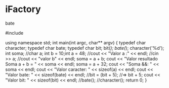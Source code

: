 # iFactory
bate


#include <iostream>

using namespace std;
int main(int argc, char** argv)
{
	typedef char character;
	typedef char bate;
	typedef char bit;
	bit(*);
	bate(*); 
	character('%d');
	int soma;
	//char a;
	int b = 10;int a = 48;
	//cout << "Valor a :" << endl;
	//cin >> a;
	//cout << "valor b" << endl;
	soma = a + b;
	cout << "Valor resultado Soma a + b = " << soma << endl;
	soma = a + 32;
	cout << "Soma &&: " << soma << endl;
	cout << "Valor caracter: " << sizeof(a) << endl;
	cout << "Valor bate: " << sizeof(bate) << endl;
	//bit = (bit + 5); //=> bit + 5;
	cout << "Valor bit: " << sizeof(bit) << endl;
	//bate();
	//character();
	return 0;
}
